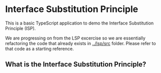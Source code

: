 # Interface Substitution Principle

This is a basic TypeScript application to demo the Interface Substitution Principle (ISP).

We are progressing on from the LSP excercise so we are essentially refactoring  the code that already exists in [../lsp/src](../lsp/src) folder. Please refer to that code as a starting reference.

## What is the Interface Substitution Principle?